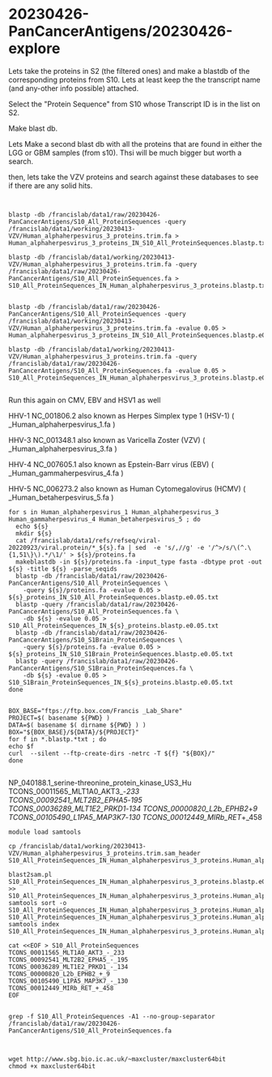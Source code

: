 
#	20230426-PanCancerAntigens/20230426-explore



Lets take the proteins in S2 (the filtered ones) and make a blastdb of the corresponding proteins from S10.  Lets at least keep the the transcript name (and any-other info possible) attached.

Select the "Protein Sequence" from S10 whose Transcript ID is in the list on S2.

Make blast db.




Lets Make a second blast db with all the proteins that are found in either the LGG or GBM samples (from s10). Thsi will be much bigger but worth a search.






then, lets take the VZV proteins and search against these databases to see if there are any solid hits.



```


blastp -db /francislab/data1/raw/20230426-PanCancerAntigens/S10_All_ProteinSequences -query /francislab/data1/working/20230413-VZV/Human_alphaherpesvirus_3_proteins.trim.fa > Human_alphaherpesvirus_3_proteins_IN_S10_All_ProteinSequences.blastp.txt

blastp -db /francislab/data1/working/20230413-VZV/Human_alphaherpesvirus_3_proteins.trim.fa -query /francislab/data1/raw/20230426-PanCancerAntigens/S10_All_ProteinSequences.fa > S10_All_ProteinSequences_IN_Human_alphaherpesvirus_3_proteins.blastp.txt


blastp -db /francislab/data1/raw/20230426-PanCancerAntigens/S10_All_ProteinSequences -query /francislab/data1/working/20230413-VZV/Human_alphaherpesvirus_3_proteins.trim.fa -evalue 0.05 > Human_alphaherpesvirus_3_proteins_IN_S10_All_ProteinSequences.blastp.e0.05.txt

blastp -db /francislab/data1/working/20230413-VZV/Human_alphaherpesvirus_3_proteins.trim.fa -query /francislab/data1/raw/20230426-PanCancerAntigens/S10_All_ProteinSequences.fa -evalue 0.05 > S10_All_ProteinSequences_IN_Human_alphaherpesvirus_3_proteins.blastp.e0.05.txt


```









Run this again on CMV, EBV and HSV1 as well

HHV-1 NC_001806.2 also known as Herpes Simplex type 1 (HSV-1) ( _Human_alphaherpesvirus_1.fa )

HHV-3 NC_001348.1 also known as Varicella Zoster (VZV) ( _Human_alphaherpesvirus_3.fa )

HHV-4 NC_007605.1 also known as Epstein-Barr virus (EBV) ( _Human_gammaherpesvirus_4.fa )

HHV-5 NC_006273.2 also known as Human Cytomegalovirus (HCMV) ( _Human_betaherpesvirus_5.fa )


```
for s in Human_alphaherpesvirus_1 Human_alphaherpesvirus_3 Human_gammaherpesvirus_4 Human_betaherpesvirus_5 ; do
  echo ${s}
  mkdir ${s}
  cat /francislab/data1/refs/refseq/viral-20220923/viral.protein/*_${s}.fa | sed  -e 's/,//g' -e '/^>/s/\(^.\{1,51\}\).*/\1/' > ${s}/proteins.fa
  makeblastdb -in ${s}/proteins.fa -input_type fasta -dbtype prot -out ${s} -title ${s} -parse_seqids
  blastp -db /francislab/data1/raw/20230426-PanCancerAntigens/S10_All_ProteinSequences \
    -query ${s}/proteins.fa -evalue 0.05 > ${s}_proteins_IN_S10_All_ProteinSequences.blastp.e0.05.txt
  blastp -query /francislab/data1/raw/20230426-PanCancerAntigens/S10_All_ProteinSequences.fa \
    -db ${s} -evalue 0.05 > S10_All_ProteinSequences_IN_${s}_proteins.blastp.e0.05.txt
  blastp -db /francislab/data1/raw/20230426-PanCancerAntigens/S10_S1Brain_ProteinSequences \
    -query ${s}/proteins.fa -evalue 0.05 > ${s}_proteins_IN_S10_S1Brain_ProteinSequences.blastp.e0.05.txt
  blastp -query /francislab/data1/raw/20230426-PanCancerAntigens/S10_S1Brain_ProteinSequences.fa \
    -db ${s} -evalue 0.05 > S10_S1Brain_ProteinSequences_IN_${s}_proteins.blastp.e0.05.txt
done
```


```

BOX_BASE="ftps://ftp.box.com/Francis _Lab_Share"
PROJECT=$( basename ${PWD} )
DATA=$( basename $( dirname ${PWD} ) ) 
BOX="${BOX_BASE}/${DATA}/${PROJECT}"
for f in *.blastp.*txt ; do
echo $f
curl  --silent --ftp-create-dirs -netrc -T ${f} "${BOX}/"
done


```







NP_040188.1_serine-threonine_protein_kinase_US3_Hu
TCONS_00011565_MLT1A0_AKT3_-_233
TCONS_00092541_MLT2B2_EPHA5_-_195
TCONS_00036289_MLT1E2_PRKD1_-_134
TCONS_00000820_L2b_EPHB2_+_9
TCONS_00105490_L1PA5_MAP3K7_-_130
TCONS_00012449_MIRb_RET_+_458

```
module load samtools

cp /francislab/data1/working/20230413-VZV/Human_alphaherpesvirus_3_proteins.trim.sam_header S10_All_ProteinSequences_IN_Human_alphaherpesvirus_3_proteins.Human_alphaherpesvirus_3_proteins.sam

blast2sam.pl S10_All_ProteinSequences_IN_Human_alphaherpesvirus_3_proteins.blastp.e0.05.txt >> S10_All_ProteinSequences_IN_Human_alphaherpesvirus_3_proteins.Human_alphaherpesvirus_3_proteins.sam
samtools sort -o S10_All_ProteinSequences_IN_Human_alphaherpesvirus_3_proteins.Human_alphaherpesvirus_3_proteins.bam S10_All_ProteinSequences_IN_Human_alphaherpesvirus_3_proteins.Human_alphaherpesvirus_3_proteins.sam
samtools index S10_All_ProteinSequences_IN_Human_alphaherpesvirus_3_proteins.Human_alphaherpesvirus_3_proteins.bam
```







```
cat <<EOF > S10_All_ProteinSequences 
TCONS_00011565_MLT1A0_AKT3_-_233
TCONS_00092541_MLT2B2_EPHA5_-_195
TCONS_00036289_MLT1E2_PRKD1_-_134
TCONS_00000820_L2b_EPHB2_+_9
TCONS_00105490_L1PA5_MAP3K7_-_130
TCONS_00012449_MIRb_RET_+_458
EOF


grep -f S10_All_ProteinSequences -A1 --no-group-separator /francislab/data1/raw/20230426-PanCancerAntigens/S10_All_ProteinSequences.fa 



```



```
wget http://www.sbg.bio.ic.ac.uk/~maxcluster/maxcluster64bit
chmod +x maxcluster64bit
```



